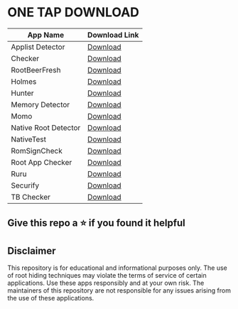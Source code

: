 
# ONE TAP DOWNLOAD
| App Name              | Download Link                                                                    |
|-|-|
| Applist Detector      | [Download](https://raw.githubusercontent.com/TempMeow/RootDetectionApps/refs/heads/main/archive/Applist%20Detector%20v2.4.apk)                        |
| Checker               | [Download](https://raw.githubusercontent.com/TempMeow/RootDetectionApps/refs/heads/main/archive/Checker%20v1.0.9.apk)                         |
| RootBeerFresh         | [Download](https://raw.githubusercontent.com/TempMeow/RootDetectionApps/refs/heads/main/archive/Fresh.apk)                         |
| Holmes                | [Download](https://raw.githubusercontent.com/TempMeow/RootDetectionApps/refs/heads/main/archive/Holmes%20v1.3.apk)                         |
| Hunter                | [Download](https://raw.githubusercontent.com/TempMeow/RootDetectionApps/refs/heads/main/archive/Hunter%20v6.0.2.apk)                         |
| Memory Detector       | [Download](https://raw.githubusercontent.com/TempMeow/RootDetectionApps/refs/heads/main/archive/Memory%20Detector%20v2.1.0.apk)                         |
| Momo                  | [Download](https://raw.githubusercontent.com/TempMeow/RootDetectionApps/refs/heads/main/archive/Momo%20v4.4.1.apk)                         |
| Native Root Detector  | [Download](https://raw.githubusercontent.com/TempMeow/RootDetectionApps/refs/heads/main/archive/Native%20Root%20Detector%20v6.5.2.apk)                         |
| NativeTest            | [Download](https://raw.githubusercontent.com/TempMeow/RootDetectionApps/refs/heads/main/archive/NativeTest%20v27.apk)                         |
| RomSignCheck          | [Download](https://raw.githubusercontent.com/TempMeow/RootDetectionApps/refs/heads/main/archive/RomSignCheck.apk)                         |
| Root App Checker      | [Download](https://raw.githubusercontent.com/TempMeow/RootDetectionApps/refs/heads/main/archive/Root%20App%20Checker%20v1.apk)                         |
| Ruru                  | [Download](https://raw.githubusercontent.com/TempMeow/RootDetectionApps/refs/heads/main/archive/Ruru%20v1.1.1.15.apk)                         |
| Securify              | [Download](https://raw.githubusercontent.com/TempMeow/RootDetectionApps/refs/heads/main/archive/Securify%20v1.3.0.apk)                         |
| TB Checker            | [Download](https://play.google.com/store/apps/details?id=krypton.tbsafetychecker&hl=en_IN&redirect=0)                         |

## Give this repo a ⭐ if you found it helpful

## Disclaimer

This repository is for educational and informational purposes only. The use of root hiding techniques may violate the terms of service of certain applications. Use these apps responsibly and at your own risk. The maintainers of this repository are not responsible for any issues arising from the use of these applications.
